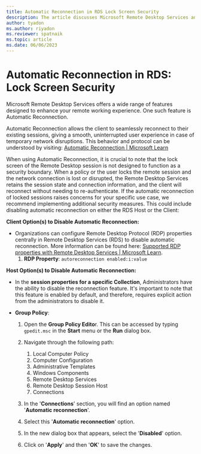 ```yaml
---
title: Automatic Reconnection in RDS Lock Screen Security
description: The article discusses Microsoft Remote Desktop Services and its Automatic Reconnection feature and emphasizes that the lock screen of the Remote Desktop session is not a security boundary as reconnection does not require re-authentication.
author: tyadon
ms.author: riyadon
ms.reviewer: spatnaik
ms.topic: article
ms.date: 06/06/2023
---
```

# Automatic Reconnection in RDS: Lock Screen Security
Microsoft Remote Desktop Services offers a wide range of features designed to enhance your remote working experience. One such feature is Automatic Reconnection. 

Automatic Reconnection allows the client to seamlessly reconnect to their existing sessions, giving a smooth, uninterrupted user experience in case of temporary network disruptions. This behavior and protocol can be understood by visiting: [Automatic Reconnection | Microsoft Learn](https://learn.microsoft.com/openspecs/windows_protocols/ms-rdpbcgr/e729948a-3f4e-4568-9aef-d355e30b5389)

When using Automatic Reconnection, it is crucial to note that the lock screen of the Remote Desktop session is not designed to function as a security boundary. When a policy or the user locks the remote session and the network connection is lost or disrupted, the Remote Desktop Services retains the session state and connection information, and the client will reconnect without needing to re-authenticate. If the automatic reconnection of locked sessions raises concerns for your specific use case, we recommend implementing additional security measures. This could include disabling automatic reconnection on either the RDS Host or the Client:

**Client Option(s) to Disable Automatic Reconnection:**
- Organizations can configure Remote Desktop Protocol (RDP) properties centrally in Remote Desktop Services (RDS) to disable automatic reconnection. More information can be found here: [Supported RDP properties with Remote Desktop Services | Microsoft Learn](https://learn.microsoft.com/en-us/windows-server/remote/remote-desktop-services/clients/rdp-files#session-behavior).
  1. **RDP Property**: `autoreconnection enabled:i:value` 

**Host Option(s) to Disable Automatic Reconnection:**
- In the **session properties for a specific Collection**, Administrators have the ability to disable the reconnection feature. It's important to note that this feature is enabled by default, and therefore, requires explicit action from the administrators to disable it.
- **Group Policy**:

  1.  Open the **Group Policy Edito**r. This can be accessed by typing `gpedit.msc` in the **Start** menu or the **Run** dialog box.
    
  2.  Navigate through the following path:
    
      1.   Local Computer Policy
      2.   Computer Configuration
      3.   Administrative Templates
      4.   Windows Components
      5.   Remote Desktop Services
      6.   Remote Desktop Session Host
      7.   Connections
  3.  In the '**Connections**' section, you will find an option named '**Automatic reconnection**'.
    
  4.  Select this '**Automatic reconnection**' option.
    
  5.  In the new dialog box that appears, select the '**Disabled**' option.
    
  6.  Click on '**Apply**' and then '**OK**' to save the changes.


